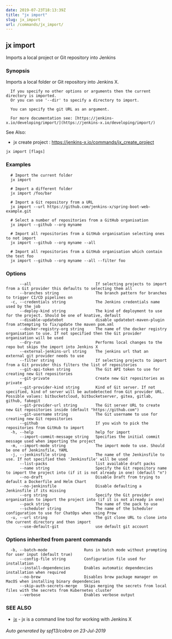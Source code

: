 ```yaml
---
date: 2019-07-23T18:13:39Z
title: "jx import"
slug: jx_import
url: /commands/jx_import/
---
```

## jx import

Imports a local project or Git repository into Jenkins

### Synopsis

Imports a local folder or Git repository into Jenkins X.
  
      If you specify no other options or arguments then the current directory is imported.
      Or you can use '--dir' to specify a directory to import.
  
      You can specify the git URL as an argument.
  
      For more documentation see: [https://jenkins-x.io/developing/import/](https://jenkins-x.io/developing/import/)
  
See Also: 

  * jx create project : https://jenkins-x.io/commands/jx_create_project

```
jx import [flags]
```

### Examples

```
  # Import the current folder
  jx import
  
  # Import a different folder
  jx import /foo/bar
  
  # Import a Git repository from a URL
  jx import --url https://github.com/jenkins-x/spring-boot-web-example.git
  
  # Select a number of repositories from a GitHub organisation
  jx import --github --org myname
  
  # Import all repositories from a GitHub organisation selecting ones to not import
  jx import --github --org myname --all
  
  # Import all repositories from a GitHub organisation which contain the text foo
  jx import --github --org myname --all --filter foo
```

### Options

```
      --all                            If selecting projects to import from a Git provider this defaults to selecting them all
      --branches string                The branch pattern for branches to trigger CI/CD pipelines on
  -c, --credentials string             The Jenkins credentials name used by the job
      --deploy-kind string             The kind of deployment to use for the project. Should be one of knative, default
      --disable-updatebot              disable updatebot-maven-plugin from attempting to fix/update the maven pom.xml
      --docker-registry-org string     The name of the docker registry organisation to use. If not specified then the Git provider organisation will be used
      --dry-run                        Performs local changes to the repo but skips the import into Jenkins X
      --external-jenkins-url string    The jenkins url that an external git provider needs to use
      --filter string                  If selecting projects to import from a Git provider this filters the list of repositories
      --git-api-token string           The Git API token to use for creating new Git repositories
      --git-private                    Create new Git repositories as private
      --git-provider-kind string       Kind of Git server. If not specified, kind of server will be autodetected from Git provider URL. Possible values: bitbucketcloud, bitbucketserver, gitea, gitlab, github, fakegit
      --git-provider-url string        The Git server URL to create new Git repositories inside (default "https://github.com")
      --git-username string            The Git username to use for creating new Git repositories
      --github                         If you wish to pick the repositories from GitHub to import
  -h, --help                           help for import
      --import-commit-message string   Specifies the initial commit message used when importing the project
  -m, --import-mode string             The import mode to use. Should be one of Jenkinsfile, YAML
  -j, --jenkinsfile string             The name of the Jenkinsfile to use. If not specified then 'Jenkinsfile' will be used
      --list-packs                     list available draft packs
      --name string                    Specify the Git repository name to import the project into (if it is not already in one) (default "n")
      --no-draft                       Disable Draft from trying to default a Dockerfile and Helm Chart
      --no-jenkinsfile                 Disable defaulting a Jenkinsfile if its missing
      --org string                     Specify the Git provider organisation to import the project into (if it is not already in one)
      --pack string                    The name of the pack to use
      --scheduler string               The name of the Scheduler configuration to use for ChatOps when using Prow
  -u, --url string                     The git clone URL to clone into the current directory and then import
      --use-default-git                use default git account
```

### Options inherited from parent commands

```
  -b, --batch-mode                Runs in batch mode without prompting for user input (default true)
      --config-file string        Configuration file used for installation
      --install-dependencies      Enables automatic dependencies installation when required
      --no-brew                   Disables brew package manager on MacOS when installing binary dependencies
      --skip-auth-secrets-merge   Skips merging the secrets from local files with the secrets from Kubernetes cluster
      --verbose                   Enables verbose output
```

### SEE ALSO

* [jx](/commands/jx/)	 - jx is a command line tool for working with Jenkins X

###### Auto generated by spf13/cobra on 23-Jul-2019
